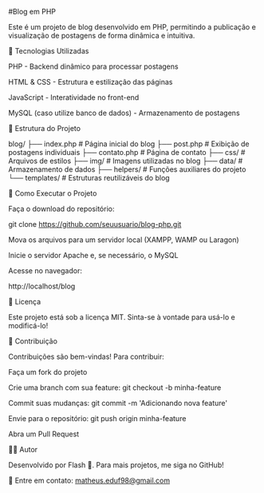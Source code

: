 #Blog em PHP

Este é um projeto de blog desenvolvido em PHP, permitindo a publicação e visualização de postagens de forma dinâmica e intuitiva.

🚀 Tecnologias Utilizadas

PHP - Backend dinâmico para processar postagens

HTML & CSS - Estrutura e estilização das páginas

JavaScript - Interatividade no front-end

MySQL (caso utilize banco de dados) - Armazenamento de postagens

📂 Estrutura do Projeto

blog/
├── index.php        # Página inicial do blog
├── post.php         # Exibição de postagens individuais
├── contato.php      # Página de contato
├── css/            # Arquivos de estilos
├── img/            # Imagens utilizadas no blog
├── data/           # Armazenamento de dados
├── helpers/        # Funções auxiliares do projeto
└── templates/      # Estruturas reutilizáveis do blog

🔧 Como Executar o Projeto

Faça o download do repositório:

git clone https://github.com/seuusuario/blog-php.git

Mova os arquivos para um servidor local (XAMPP, WAMP ou Laragon)

Inicie o servidor Apache e, se necessário, o MySQL

Acesse no navegador:

http://localhost/blog

📜 Licença

Este projeto está sob a licença MIT. Sinta-se à vontade para usá-lo e modificá-lo!

🤝 Contribuição

Contribuições são bem-vindas! Para contribuir:

Faça um fork do projeto

Crie uma branch com sua feature: git checkout -b minha-feature

Commit suas mudanças: git commit -m 'Adicionando nova feature'

Envie para o repositório: git push origin minha-feature

Abra um Pull Request

👨‍💻 Autor

Desenvolvido por Flash 🚀. Para mais projetos, me siga no GitHub!

📧 Entre em contato: matheus.eduf98@gmail.com


